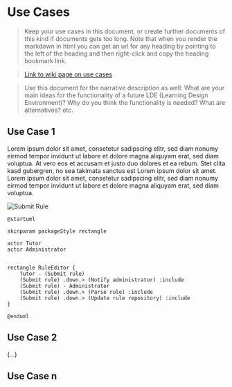 # Use Cases

> Keep your use cases in this document, or create further documents of this kind if documents gets too long. Note that when you render the markdown in html you can get an url for any heading by pointing to the left of the heading and then right-click and copy the heading bookmark link. 

> [Link to wiki page on use cases](https://github.sydney.edu.au/crli/EDPC5022-2019/wiki/Use-case-Diagrams) 

> Use this document for the narrative description as well: What are your main ideas for the functionality of a future LDE (Learning Design Environment)? Why do you think the functionality is needed? What are alternatives? etc.

## Use Case 1

Lorem ipsum dolor sit amet, consetetur sadipscing elitr, sed diam nonumy eirmod tempor invidunt ut labore et dolore magna aliquyam erat, sed diam voluptua. At vero eos et accusam et justo duo dolores et ea rebum. Stet clita kasd gubergren, no sea takimata sanctus est Lorem ipsum dolor sit amet. Lorem ipsum dolor sit amet, consetetur sadipscing elitr, sed diam nonumy eirmod tempor invidunt ut labore et dolore magna aliquyam erat, sed diam voluptua. 

![Submit Rule](https://www.plantuml.com/plantuml/img/VL193i8m3Bpx5JwsX_O1750vS4M8vG6c2LNKD8aIHwX2_9sqL6KHgW-MDPuPBm1LOF8SEuq0eLN6aQSE7TKjDVB8lPRePSra6Yq1g6RhyHHJdkgDw9HHWJqD6C1CnaFKSYlKGBe3fXXbM61sZ9TECVf4oCVE5uAbi3TJhZ7RMLRN7kbpH8uhPMeTXVoZB7xMMV3Uamzo0XSSP_xP2UAN83t4sJ0Srh-r20-0IXgHNWbF)


```
@startuml 

skinparam packageStyle rectangle

actor Tutor
actor Administrator


rectangle RuleEditor {
    Tutor - (Submit rule)
    (Submit rule) .down.> (Notify administrator) :include
    (Submit rule) - Administrator
    (Submit rule) .down.> (Parse rule) :include
    (Submit rule) .down.> (Update rule repository) :include 
}

@enduml
```

## Use Case 2


(...)

## Use Case n
